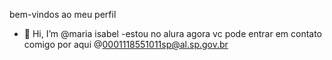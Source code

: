 bem-vindos ao meu perfil



- 👋 Hi, I’m @maria isabel
-estou no alura agora
vc pode entrar em contato comigo por aqui
@0001118551011sp@al.sp.gov.br
